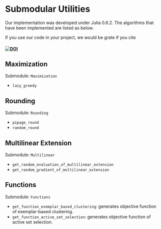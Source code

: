 # Submodular Utilities

Our implementation was developed under Julia 0.6.2. The algorithms that have been implemented are listed as below.

If you use our code in your project, we would be grate if you cite

#### [![DOI](https://zenodo.org/badge/159565266.svg)](https://zenodo.org/badge/latestdoi/159565266)

## Maximization

Submodule: `Maximization`

- `lazy_greedy`

## Rounding

Submodule: `Rounding`

- `pipage_round`
- `random_round`

## Multilinear Extension

Submodule: `Multilinear`

- `get_random_evaluation_of_multilinear_extension`
- `get_random_gradient_of_multilinear_extension`

## Functions

Submodule: `Functions`

- `get_function_exemplar_based_clustering`: generates objective function of exemplar-based clustering.
- `get_function_active_set_selection`: generates objective function of active set selection.